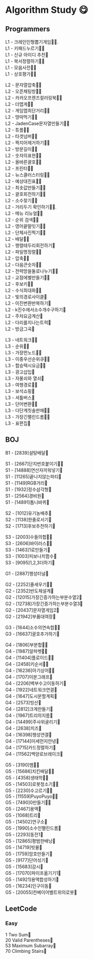 # Algorithm Study 😋

## Programmers
L1 - 크레인인형뽑기게임🧚🐌.  
L1 - 키패드누르기🧚🐌  
L1 - 신규 아이디 추천🧚  
L1 - 복서정렬하기🧚🐌  
L1 - 모음사전🧚🐌  
L1 - 상호평가🧚🐌  
  
L2 - 문자열압축🧚🐌  
L2 - 오픈채팅방🧚🐌  
L2 - 카카오프렌즈컬러링북🧚🐌  
L2 - 더맵게🧚🐌  
L2 - 게임맵최단거리🧚🐌  
L2 - 땅따먹기🧚🐌  
L2 - JadenCase문자열만들기🧚🐌  
L2 - 튜플🧚🐌  
L2 - 타겟넘버🧚🐌  
L2 - 짝지어제거하기🧚🐌  
L2 - 방문길이🧚🐌  
L2 - 숫자의표현🧚🐌  
L2 - 올바른괄호🧚🐌  
L2 - 프린터🧚🐌  
L2 - 뉴스클러스터링🧚🐌  
L2 - 예상대진표🧚🐌  
L2 - 최솟값만들기🧚🐌  
L2 - 괄호회전하기🧚🐌  
L2 - 소수찾기🧚🐌  
L2 - 거리두기 확인하기🧚🐌.  
L2 - 메뉴 리뉴얼🧚🐌  
L2 - 순위 검색🧚🐌  
L2 - 영어끝말잇기🧚🐌  
L2 - 단체사진찍기🧚🐌  
L2 - 배달🧚🐌  
L2 - 행렬테두리회전하기🐌  
L2 - 파일명정렬🧚🐌  
L2 - 압축🧚🐌  
L2 - 다음큰숫자🧚🐌  
L2 - 전력망을둘로나누기🧚🐌   
L2 - 교점에별만들기🧚🐌   
L2 - 후보키🧚🐌   
L2 - 수식최대화🧚🐌   
L2 - 빛의경로사이클🐌   
L2 - 이진변환반복하기🐌   
L2 - k진수에서소수개수구하기🐌    
L2 - 주차요금계산🐌   
L2 - 다리를지나는트럭🐌   
L2 - 방금그곡🐌   

  
  
L3 - 네트워크🧚🐌  
L3 - 순위🧚🐌  
L3 - 가장먼노드🧚🐌  
L3 - 이중우선순위큐🧚🐌  
L3 - 합승택시요금🧚🐌  
L3 - 광고삽입🧚  
L3 - 자물쇠와 열쇠🧚  
L3 - 여행경로🧚🐌  
L3 - 보석쇼핑🐌  
L3 - 셔틀버스🐌  
L3 - 단어변환🧚🐌  
L3 - 다단계칫솔판매🧚🐌  
L3 - 가장긴팰린드롬🧚🐌   
L3 - 표편집🐌    
  
## BOJ

B1 - [2839]설탕배달🐌   
   
S1 - [2667]단지번호붙이기🧚🐌  
S1 - [14888]연산자끼워넣기🐌   
S1 - [11265]끝나지않는파티🐌   
S1 - [1149]RGB거리🐌   
S1 - [1932]정수삼각형🐌   
S1 - [2564]경비원🐌   
S1 - [14891]톱니바퀴🐌   

S2 - [1012]유기농배추🧚   
S2 - [1138]한줄로서기🐌   
S2 - [1713]후보추천하기🐌   

S3 - [2003]수들의합🧚🐌  
S3 - [2606]바이러스🧚🐌     
S3 - [1463]1로만들기🐌   
S3 - [1003]피보나치함수🐌  
S3 - [9095]1,2,3더하기🐌  
  
G1 - [2887]행성터널🐌   
   
G2 - [2252]줄세우기🧚🐌   
G2 - [2352]반도체설계🐌   
G2 - [12015]가장긴증가하는부분수열2🐌   
G2 - [12738]가장긴증가하는부분수열3🐌   
G2 - [20437]문자열게임2🐌  
G2 - [21942]부품대여장🐌   
  
G3 - [1644]소수의연속합🧚🐌  
G3 - [16637]괄호추가하기🐌
  
G4 - [1806]부분합🧚🐌  
G4 - [1987]알파벳🧚🐌  
G4 - [11404]플로이드🧚🐌  
G4 - [2458]키순서🧚🐌  
G4 - [16236]아기상어🧚🐌  
G4 - [1707]이분그래프🐌   
G4 - [2206]벽부수고이동하기🐌   
G4 - [1922]네트워크연결🐌   
G4 - [1647]도시분할계획🐌   
G4 - [2573]빙산🐌   
G4 - [2812]크게만들기🐌   
G4 - [1967]트리의지름🐌   
G4 - [14499]주사위굴리기🐌   
G4 - [2638]치즈🐌   
G4 - [16398]행성연결🐌    
G4 - [17144]미세먼지안녕🐌   
G4 - [1715]카드정렬하기🐌   
G4 - [11562]백양로브레이크🐌   

G5 - [3190]뱀🧚🐌  
G5 - [15686]치킨배달🧚🐌  
G5 - [4358]생태학🧚🐌  
G5 - [14503]로봇청소기🧚🐌  
G5 - [2230]수고르기🧚🐌  
G5 - [11559]PuyoPuyo🧚🐌  
G5 - [7490]0만들기🧚🐌   
G5 - [2467]용액🐌   
G5 - [1068]트리🐌     
G5 - [14502]연구소🐌     
G5 - [1990]소수인팰린드롬🐌  
G5 - [2293]동전1🐌   
G5 - [12865]평범한배낭🐌   
G5 - [14719]빗물🐌   
G5 - [1759]암호만들기🐌   
G5 - [9177]단어섞기🐌   
G5 - [15683]감시🐌   
G5 - [17070]파이프옮기기1🐌  
G5 - [14921]용액합성하기🐌   
G5 - [16234]인구이동🐌  
G5 - [20055]컨베이어벨트위의로봇🐌   

## LeetCode
### Easy
1 Two Sum🧚  
20 Valid Parentheses🧚  
53 Maximum Subarray🧚    
70 Climbing Stairs🧚  
